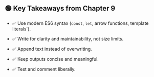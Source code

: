 ## 🟢 Key Takeaways from Chapter 9

- ✅ Use modern ES6 syntax (`const`, `let`, arrow functions, template literals`).
    
- ✅ Write for clarity and maintainability, not size limits.
    
- ✅ Append text instead of overwriting.
    
- ✅ Keep outputs concise and meaningful.
    
- ✅ Test and comment liberally.
